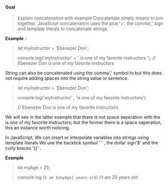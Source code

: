 #### Goal
  > Explain concatenation with example
    Concatenate simply means to join together. JavaScrpt concatenation uses the plus '+', the comma',' sign and template literals to concatenate strings.

  **Example** :
  > let myInstructor = 'Ebenezer Don';

  > console.log('myInstructor' + ' is one of my favorite instructors ');
  > // Ebenezer Don is one of my favorite instructors
  
  String can also be concatenated using the comma',' symbol to but this does not require adding spaces into the string value or sentence.
  > let myInstructor = 'Ebenezer Don';

  > console.log('myInstructor' , 'is one of my favorite instructors')

  > // Ebenezer Don is one of my favorite instructors

  We will see in the latter example that there is not space seperation with the is one of my favorite instructors; but the former there is a space seperation, this an instance worth noticing.

  In JavaScript, We can insert or interpolate variables into strings using template literals
  We use the backtick symbol '`' , the dollar sign'$' and the curly braces '{}' .

  **Example**
  >let myAge = 25;
    
  > console.log (`I am ${myAge} years old`)
  > //I am 25 years old


